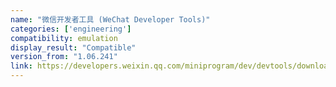 ```yaml
---
name: "微信开发者工具 (WeChat Developer Tools)"
categories: ['engineering']
compatibility: emulation
display_result: "Compatible"
version_from: "1.06.241"
link: https://developers.weixin.qq.com/miniprogram/dev/devtools/download.html
---
```


